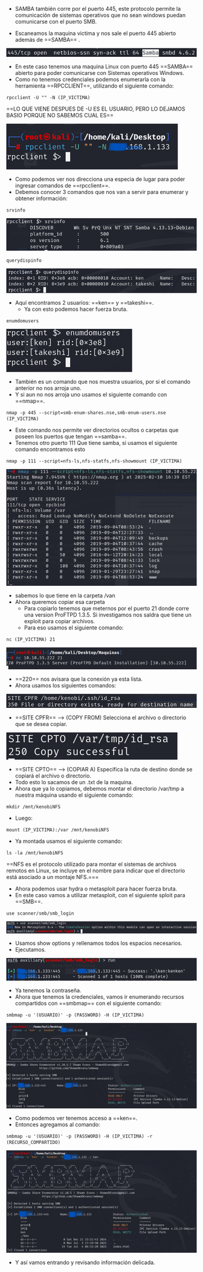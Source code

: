 - SAMBA también corre por el puerto 445, este protocolo permite la comunicación de sistemas operativos que no sean windows puedan comunicarse con el puerto SMB.

- Escaneamos la maquina victima y nos sale el puerto 445 abierto además de ==SAMBA== .

![](../Imagenes/Pasted%20image%2020241221164750.png)

- En este caso tenemos una maquina Linux con puerto 445 ==SAMBA== abierto para poder comunicarse con Sistemas operativos Windows.
- Como no tenemos credenciales podemos enumerarla con la herramienta ==RPCCLIENT==, utilizando el siguiente comando:
```
rpcclient -U "" -N (IP_VICTIMA)
```
==LO QUE VIENE DESPUES DE -U ES EL USUARIO, PERO LO DEJAMOS BASIO PORQUE NO SABEMOS CUAL ES==

![](../Imagenes/Pasted%20image%2020241221165144.png)

- Como podemos ver nos direcciona una especia de lugar para poder ingresar comandos de ==rpcclient==.
- Debemos conocer 3 comandos que nos van a servir para enumerar y obtener información:
```
srvinfo
```

![](../Imagenes/Pasted%20image%2020241221165327.png)

```
querydispinfo
```

![](../Imagenes/Pasted%20image%2020241221165401.png)

- Aquí encontramos 2 usuarios: ==ken== y ==takeshi==.
	- Ya con esto podemos hacer fuerza bruta.
```
enumdomusers
```

![](../Imagenes/Pasted%20image%2020241221165541.png)

- También es un comando que nos muestra usuarios, por si el comando anterior no nos arroja uno.
- Y si aun no nos arroja uno usamos el siguiente comando con ==nmap==.
```
nmap -p 445 --script=smb-enum-shares.nse,smb-enum-users.nse (IP_VICTIMA)
```
- Este comando nos permite ver directorios ocultos o carpetas que poseen los puertos que tengan ==samba==.
- Tenemos otro puerto 111 Que tiene samba, si usamos el siguiente comando encontramos esto
```
nmap -p 111 --script=nfs-ls,nfs-statfs,nfs-showmount (IP_VICTIMA)
```


![](../Imagenes/Pasted%20image%2020250210184010.png)

- sabemos lo que tiene en la carpeta /van
- Ahora queremos copiar esa carpeta
	- Para copiarlo tenemos que meternos por el puerto 21 donde corre una version ProFTPD 1.3.5. Si investigamos nos saldra que tiene un exploit para copiar archivos.
	- Para eso usamos el siguiente comando:
```
nc (IP_VICTIMA) 21
```

![](../Imagenes/Pasted%20image%2020250210184352.png)

- ==220== nos avisara que la conexión ya esta lista.
- Ahora usamos los siguientes comandos:

![](../Imagenes/Pasted%20image%2020250210184530.png)

- ==SITE CPFR== --> (COPY FROM) Selecciona el archivo o directorio que se desea copiar.

![](../Imagenes/Pasted%20image%2020250210184538.png)

- ==SITE CPTO== --> (COPIAR A) Especifica la ruta de destino donde se copiará el archivo o directorio.
- Todo esto lo sacamos de un .txt de la maquina.
- Ahora que ya lo copiamos, debemos montar el directorio /var/tmp a nuestra máquina usando el siguiente comando:
```
mkdir /mnt/kenobiNFS
```
- Luego:
```
mount (IP_VICTIMA):/var /mnt/kenobiNFS
```
- Ya montada usamos el siguiente comando:
```
ls -la /mnt/kenobiNFS
```
==NFS es el protocolo utilizado para montar el sistemas de archivos remotos en Linux, se incluye en el nombre para indicar que el directorio está asociado a un montaje NFS.===


- Ahora podemos usar hydra o metasploit para hacer fuerza bruta.
- En este caso vamos a utilizar metasploit, con el siguiente sploit para ==SMB==.
```
use scanner/smb/smb_login
```

![](../Imagenes/Pasted%20image%2020241221165830.png)

- Usamos show options y rellenamos todos los espacios necesarios.
- Ejecutamos.

![](../Imagenes/Pasted%20image%2020241221170916.png)

- Ya tenemos la contraseña.
- Ahora que tenemos la credenciales, vamos ir enumerando recursos compartidos con ==smbmap== con el siguiente comando:
```
smbmap -u '(USUARIO)' -p (PASSWORD) -H (IP_VICTIMA)
```

![](../Imagenes/Pasted%20image%2020241221172027.png)

- Como podemos ver tenemos acceso a ==ken==.
- Entonces agregamos al comando:
```
smbmap -u '(USUARIO)' -p (PASSWORD) -H (IP_VICTIMA) -r (RECURSO_COMPARTIDO)
```

![](../Imagenes/Pasted%20image%2020241221172213.png)

- Y así vamos entrando y revisando información delicada.

